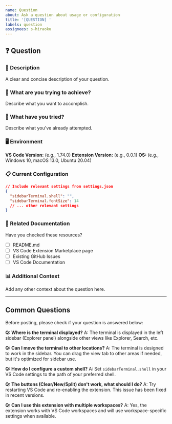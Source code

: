 ```yaml
---
name: Question
about: Ask a question about usage or configuration
title: '[QUESTION] '
labels: question
assignees: s-hiraoku
---
```


## ❓ Question

### 📝 Description

A clear and concise description of your question.

### 🎯 What are you trying to achieve?

Describe what you want to accomplish.

### 🔄 What have you tried?

Describe what you've already attempted.

### 🖥️ Environment

**VS Code Version:** (e.g., 1.74.0)
**Extension Version:** (e.g., 0.0.1)
**OS:** (e.g., Windows 10, macOS 13.0, Ubuntu 20.04)

### 📋 Current Configuration

```json
// Include relevant settings from settings.json
{
  "sidebarTerminal.shell": "",
  "sidebarTerminal.fontSize": 14
  // ... other relevant settings
}
```

### 🔗 Related Documentation

Have you checked these resources?

- [ ] README.md
- [ ] VS Code Extension Marketplace page
- [ ] Existing GitHub Issues
- [ ] VS Code Documentation

### 📊 Additional Context

Add any other context about the question here.

---

## Common Questions

Before posting, please check if your question is answered below:

**Q: Where is the terminal displayed?**
A: The terminal is displayed in the left sidebar (Explorer panel) alongside other views like Explorer, Search, etc.

**Q: Can I move the terminal to other locations?**
A: The terminal is designed to work in the sidebar. You can drag the view tab to other areas if needed, but it's optimized for sidebar use.

**Q: How do I configure a custom shell?**
A: Set `sidebarTerminal.shell` in your VS Code settings to the path of your preferred shell.

**Q: The buttons (Clear/New/Split) don't work, what should I do?**
A: Try restarting VS Code and re-enabling the extension. This issue has been fixed in recent versions.

**Q: Can I use this extension with multiple workspaces?**
A: Yes, the extension works with VS Code workspaces and will use workspace-specific settings when available.
